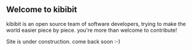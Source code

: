 ## Welcome to kibibit

kibibit is an open source team of software developers, trying to make the world easier piece by piece. you're more than welcome to contribute!

Site is under construction. come back soon :-)
